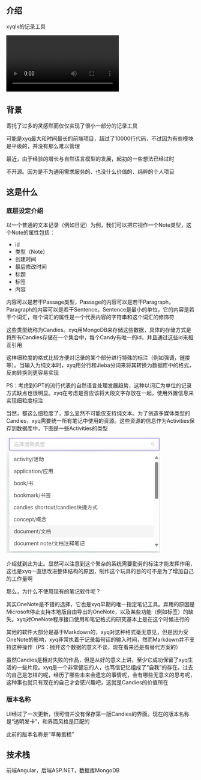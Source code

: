 ## 介绍

xyqlx的记录工具

<video>
  <source src="https://github.com/xyqlx/xyqlx.github.io/assets/40012783/29eb14a5-6330-473c-96b5-5da5ae0b2316"></source>
</video>

## 背景

寄托了过多的灵感然而仅仅实现了很小一部分的记录工具

可能是xyq最大和时间最长的前端项目，超过了10000行代码，不过因为有些模块是平级的，并没有那么难以管理

最近，由于经验的增长与自然语言模型的发展，起初的一些想法已经过时

不开源。因为是不为通用需求服务的、也没什么价值的、纯粹的个人项目

## 这是什么

### 底层设定介绍

以一个普通的文本记录（例如日记）为例，我们可以把它视作一个Note类型，这个Note的属性包括：

* id
* 类型（Note）
* 创建时间
* 最后修改时间
* 标题
* 标签
* 内容

内容可以是若干Passage类型，Passage的内容可以是若干Paragraph，Paragraph的内容可以是若干Sentence。Sentence是最小的单位，它的内容是若干个词汇，每个词汇的属性是一个代表内容的字符串和这个词汇的修饰符

这些类型统称为Candies。xyq用MongoDB来存储这些数据，具体的存储方式是将所有Candies存储在一个集合中，每个Candy有唯一的id，并且通过这些id来相互引用

这样细粒度的格式比较方便对记录的某个部分进行特殊的标注（例如强调，链接等）。当输入为纯文本时，xyq用分行和Jieba分词来将其转换为数据库中的格式，反向转换则更容易实现

PS：考虑到GPT的流行代表的自然语言处理发展趋势，这种以词汇为单位的记录方式缺点也很明显。xyq在考虑是否应该将大段文字存放在一起，使用外置信息来实现细粒度标注

当然，都这么细粒度了，那么显然不可能仅支持纯文本。为了创造多媒体类型的Candies，xyq需要统一所有笔记中使用的资源。这些资源的信息作为Activities保存到数据库中，下图是一些Activities的类型

![Activities](activities.png)

介绍就到此为止。显然可以注意到这个繁杂的系统需要勤劳的标注才能发挥作用，这也是xyq一直想改进整体结构的原因，制作这个玩具的目的可不是为了增加自己的工作量啊

那么，为什么不使用现有的笔记软件呢？

其实OneNote是不错的选择，它也是xyq早期的唯一指定笔记工具。弃用的原因是Microsoft停止支持本地版自由导出的OneNote，以及某些功能（例如标签）的缺失。xyq对OneNote程序接口使用和笔记格式的研究基本上是在这个时候进行的

其他的软件大部分是基于Markdown的，xyq对这种格式毫无意见，但是因为受OneNote的影响，xyq非常执着于记录每句话的输入时间，然而Markdown并不支持这种操作（PS：抛开这个数据的意义不谈，现在看来还是有替代方案的）

虽然Candies是相对失败的作品，但是从好的意义上讲，至少它成功保留了xyq生活的一些片段。xyq是一个非常健忘的人，也笃信记忆组成了“自我”的存在。过去的自己是怎样的呢，经历了哪些未来会遗忘的事情呢，会有哪些无意义的思考呢，这种事也就只有现在的自己才会感兴趣吧，这就是Candies的价值所在

### 版本名称

UI经过了一次更新，很可惜并没有保存第一版Candies的界面。现在的版本名称是“透明发卡”，和界面风格是匹配的

此前的版本名称是“草莓蛋糕”

## 技术栈

前端Angular，后端ASP.NET，数据库MongoDB

